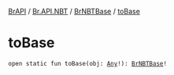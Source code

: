 [BrAPI](../../index.md) / [Br.API.NBT](../index.md) / [BrNBTBase](index.md) / [toBase](./to-base.md)

# toBase

`open static fun toBase(obj: `[`Any`](https://kotlinlang.org/api/latest/jvm/stdlib/kotlin/-any/index.html)`!): `[`BrNBTBase`](index.md)`!`